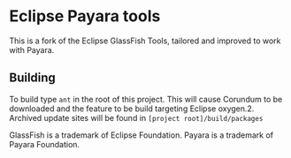 # Eclipse Payara tools
This is a fork of the Eclipse GlassFish Tools, tailored and improved to work with Payara.

## Building

To build type `ant` in the root of this project. This will cause Corundum to be downloaded and the feature to be build targeting Eclipse oxygen.2. 
Archived update sites will be found in `[project root]/build/packages`




GlassFish is a trademark of Eclipse Foundation.
Payara is a trademark of Payara Foundation.


